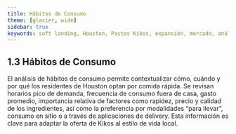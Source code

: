 ```yaml
---
title: Hábitos de Consumo
theme: [glacier, wide]
sidebar: true
keywords: soft landing, Houston, Pastes Kikos, expansión, mercado, análisis estratégico, gastronomía, demografía, competencia, drive-through, QSR, food trucks, hábitos de consumo, inteligencia territorial, propuesta de valor, precios, sabores, movilidad urbana
---
```


## 1.3 Hábitos de Consumo

El análisis de hábitos de consumo permite contextualizar cómo, cuándo y por qué los residentes de Houston optan por comida rápida. Se revisan horarios pico de demanda, frecuencia de consumo fuera de casa, gasto promedio, importancia relativa de factores como rapidez, precio y calidad de los ingredientes, así como la preferencia por modalidades “para llevar”, consumo en sitio o a través de aplicaciones de delivery. Esta información es clave para adaptar la oferta de Kikos al estilo de vida local.
